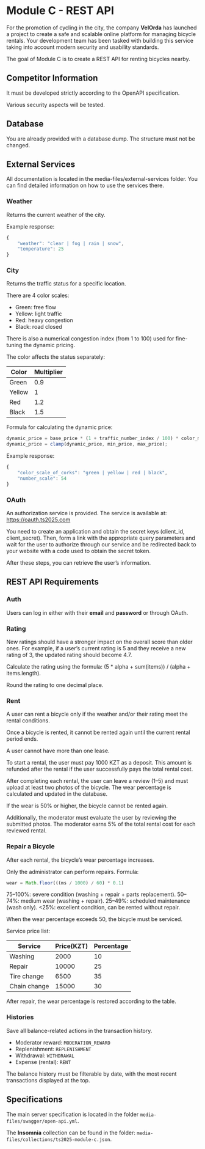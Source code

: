 # Module C - REST API

For the promotion of cycling in the city, the company **VelOrda** has launched a project to create a safe and scalable online platform for managing bicycle rentals. Your development team has been tasked with building this service taking into account modern security and usability standards.

The goal of Module C is to create a REST API for renting bicycles nearby.

## Competitor Information

It must be developed strictly according to the OpenAPI specification.

Various security aspects will be tested.

## Database

You are already provided with a database dump. The structure must not be changed.

## External Services

All documentation is located in the media-files/external-services folder. You can find detailed information on how to use the services there.

### Weather

Returns the current weather of the city.

Example response:

```ts
{
	"weather": "clear | fog | rain | snow",
	"temperature": 25
}
```

### City

Returns the traffic status for a specific location.

There are 4 color scales:
- Green: free flow
- Yellow: light traffic
- Red: heavy congestion
- Black: road closed

There is also a numerical congestion index (from 1 to 100) used for fine-tuning the dynamic pricing.

The color affects the status separately:

| Color  | Multiplier |
| ------ | ---------- |
| Green  | 0.9        |
| Yellow | 1          |
| Red    | 1.2        |
| Black  | 1.5        |

Formula for calculating the dynamic price:

```js
dynamic_price = base_price * (1 + traffic_number_index / 100) * color_multiplier;
dynamic_price = clamp(dynamic_price, min_price, max_price);
```

Example response:

```ts
{
	"color_scale_of_corks": "green | yellow | red | black",
	"number_scale": 54
}
```


### OAuth

An authorization service is provided.
The service is available at: https://oauth.ts2025.com

You need to create an application and obtain the secret keys (client_id, client_secret).
Then, form a link with the appropriate query parameters and wait for the user to authorize through our service and be redirected back to your website with a code used to obtain the secret token.

After these steps, you can retrieve the user’s information.

## REST API Requirements

### Auth

Users can log in either with their **email** and **password** or through OAuth.

### Rating

New ratings should have a stronger impact on the overall score than older ones.
For example, if a user’s current rating is 5 and they receive a new rating of 3, the updated rating should become 4.7.

Calculate the rating using the formula: (5 * alpha + sum(items)) / (alpha + items.length).

Round the rating to one decimal place.

### Rent

A user can rent a bicycle only if the weather and/or their rating meet the rental conditions.

Once a bicycle is rented, it cannot be rented again until the current rental period ends.

A user cannot have more than one lease.

To start a rental, the user must pay 1000 KZT as a deposit. This amount is refunded after the rental if the user successfully pays the total rental cost.

After completing each rental, the user can leave a review (1–5) and must upload at least two photos of the bicycle.
The wear percentage is calculated and updated in the database.

If the wear is 50% or higher, the bicycle cannot be rented again.

Additionally, the moderator must evaluate the user by reviewing the submitted photos.
The moderator earns 5% of the total rental cost for each reviewed rental.

### Repair a Bicycle

After each rental, the bicycle’s wear percentage increases.

Only the administrator can perform repairs.
Formula:
```js
wear = Math.floor(((ms / 1000) / 60) * 0.1)
```

75–100%: severe condition (washing + repair + parts replacement).
50–74%: medium wear (washing + repair).
25–49%: scheduled maintenance (wash only).
<25%: excellent condition, can be rented without repair.

When the wear percentage exceeds 50, the bicycle must be serviced.

Service price list:

| Service      | Price(KZT) | Percentage |
| ------------ | ---------- | ---------- |
| Washing      | 2000       | 10         |
| Repair       | 10000      | 25         |
| Tire change  | 6500       | 35         |
| Chain change | 15000      | 30         |

After repair, the wear percentage is restored according to the table.

### Histories

Save all balance-related actions in the transaction history.

- Moderator reward: `MODERATION_REWARD`
- Replenishment: `REPLENISHMENT`
- Withdrawal: `WITHDRAWAL`
- Expense (rental): `RENT`

The balance history must be filterable by date, with the most recent transactions displayed at the top.

## Specifications

The main server specification is located in the folder `media-files/swagger/open-api.yml`.

The **Insomnia** collection can be found in the folder: `media-files/collections/ts2025-module-c.json`.